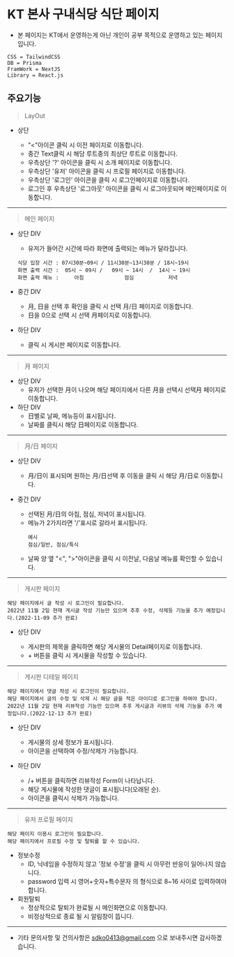 # KT 본사 구내식당 식단 페이지
- 본 페이지는 KT에서 운영하는게 아닌 개인이 공부 목적으로 운영하고 있는 페이지 입니다.
```
CSS = TailwindCSS
DB = Prisma
FramWork = NextJS
Library = React.js
```

## 주요기능

> LayOut

- 상단

  - "<"아이콘 클릭 시 이전 페이지로 이동합니다.
  - 중간 Text클릭 시 해당 루트중의 최상단 루트로 이동합니다.
  - 우측상단 '?' 아이콘을 클릭 시 소개 페이지로 이동합니다.
  - 우측상단 '유저' 아이콘을 클릭 시 프로필 페이지로 이동합니다.
  - 우측상단 '로그인' 아이콘을 클릭 시 로그인페이지로 이동합니다.
  - 로그인 후 우측상단 '로그아웃' 아이콘을 클릭 시 로그아웃되며 메인페이지로 이동합니다.

---

> 메인 페이지

- 상단 DIV
  - 유저가 들어간 시간에 따라 화면에 출력되는 메뉴가 달라집니다.
  ```
  식당 입장 시간 : 07시30분~09시 / 11시30분~13시30분 / 18시~19시
  화면 출력 시간 :  05시 ~ 09시 /   09시 ~ 14시  /  14시 ~ 19시
  화면 출력 메뉴 :     아침             점심           저녁
  ```
- 중간 DIV

  - 月, 日을 선택 후 확인을 클릭 시 선택 月/日 페이지로 이동합니다.
  - 日을 0으로 선택 시 선택 月페이지로 이동합니다.

- 하단 DIV
  - 클릭 시 게시판 페이지로 이동합니다.

---

> 月 페이지

- 상단 DIV
  - 유저가 선택한 月이 나오며 해당 페이지에서 다른 月을 선택시 선택月 페이지로 이동합니다.
- 하단 DIV
  - 日별로 날짜, 메뉴등이 표시됩니다.
  - 날짜를 클릭시 해당 日페이지로 이동합니다.

---

> 月/日 페이지

- 상단 DIV

  - 月/日이 표시되며 원하는 月/日선택 후 이동을 클릭 시 해당 月/日로 이동합니다.

- 중간 DIV

  - 선택된 月/日의 아침, 점심, 저녁이 표시됩니다.
  - 메뉴가 2가지라면 '/'표시로 갈라서 표시됩니다.
    ```
    예시
    점심/일반, 점심/특식
    ```
  - 날짜 양 옆 "<", ">"아이콘을 클릭 시 이전날, 다음날 메뉴를 확인할 수 있습니다.

---

> 게시판 페이지

```
해당 페이지에서 글 작성 시 로그인이 필요합니다.
2022년 11월 2일 현재 게시글 작성 기능만 있으며 추후 수정, 삭제등 기능을 추가 예정입니다.(2022-11-09 추가 완료)
```

- 상단 DIV

  - 게시판의 제목을 클릭하면 해당 게시물의 Detail페이지로 이동합니다.
  - \+ 버튼을 클릭 시 게시물을 작성할 수 있습니다.

---
> 게시판 디테일 페이지

```
해당 페이지에서 댓글 작성 시 로그인이 필요합니다.
해당 페이지에서 글의 수정 및 삭제 시 해당 글을 적은 아이디로 로그인을 하여야 합니다.
2022년 11월 2일 현재 리뷰작성 기능만 있으며 추후 게시글과 리뷰의 삭제 기능을 추가 예정입니다.(2022-12-13 추가 완료)
```

- 상단 DIV

  - 게시물의 상세 정보가 표시됩니다.
  - 아이콘을 선택하여 수정/삭제가 가능합니다.
  
- 하단 DIV

  - /+ 버튼을 클릭하면 리뷰작성 Form이 나타납니다.
  - 해당 게시물에 작성한 댓글이 표시됩니다(오래된 순).
  - 아이콘을 클릭시 삭제가 가능합니다.

---
> 유저 프로필 페이지

```
해당 페이지 이용시 로그인이 필요합니다.
해당 페이지에서 프로필 수정 및 탈퇴를 할 수 있습니다.
```

- 정보수정
  - ID, 닉네임을 수정하지 않고 '정보 수정'을 클릭 시 아무런 반응이 일어나지 않습니다.
  - password 입력 시 영어+숫자+특수문자 의 형식으로 8~16 사이로 입력하여야합니다.
- 회원탈퇴
  - 정상적으로 탈퇴가 완료될 시 메인화면으로 이동합니다.
  - 비정상적으로 종료 될 시 알림창이 뜹니다.
---

* 기타 문의사항 및 건의사항은 sdko0413@gmail.com 으로 보내주시면 감사하겠습니다.
